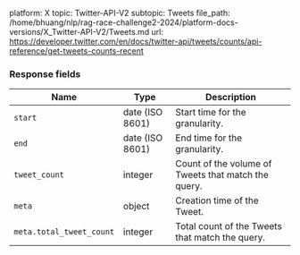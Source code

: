 platform: X
topic: Twitter-API-V2
subtopic: Tweets
file_path: /home/bhuang/nlp/rag-race-challenge2-2024/platform-docs-versions/X_Twitter-API-V2/Tweets.md
url: https://developer.twitter.com/en/docs/twitter-api/tweets/counts/api-reference/get-tweets-counts-recent

### Response fields

| Name | Type | Description |
| --- | --- | --- |
| `start` | date (ISO 8601) | Start time for the granularity. |
| `end` | date (ISO 8601) | End time for the granularity. |
| `tweet_count` | integer | Count of the volume of Tweets that match the query. |
| `meta` | object | Creation time of the Tweet. |
| `meta.total_tweet_count` | integer | Total count of the Tweets that match the query. |